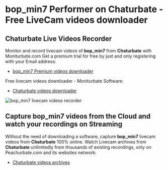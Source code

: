 # bop_min7 Performer on Chaturbate - Free LiveCam videos downloader

## Chaturbate Live Videos Recorder

Monitor and record livecam videos of **bop_min7** from **Chaturbate** with Moniturbate.com
Get a premium trial for free by just and only registering with your Email address:
* [bop_min7 Premium videos downloader](https://moniturbate.com/request-demo-licence-key.html)

Free livecam videos downloader - Moniturbate Software:
* [Chaturbate videos downloader](https://moniturbate.com/moniturbate-download-software.html)

![bop_min7 livecam videos recorder](https://peachurnet.com/templates/moniturbate-software.png)


## Capture bop_min7 videos from the Cloud and watch your recordings on Streaming

Without the need of downloading a software, capture **bop_min7** livecam videos from **Chaturbate** 100% online.
Watch Livecam archives from **Chaturbate** unlimitedly from thousands of existing recordings, only on Peachurbate.com and its websites network:
* [Chaturbate videos archives](https://peachurnet.com/)
